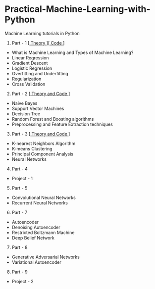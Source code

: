 # Practical-Machine-Learning-with-Python
Machine Learning tutorials in Python

1. Part - 1 [[ Theory ](https://savan77.github.io/blog/machine-learning-part1.html)][[ Code ](https://github.com/savan77/Practical-Machine-Learning-With-Python/blob/master/Part%20-%201/Practical%20Machine%20Learning%20With%20Python%20%5BPart%20-%201%5D.ipynb)]
- What is Machine Learning and Types of Machine Learning?
- Linear Regression
- Gradient Descent
- Logistic Regression
- Overfitting and Underfitting
- Regularization
- Cross Validation

2. Part - 2 [[ Theory and Code ](https://github.com/savan77/Practical-Machine-Learning-With-Python/blob/master/Part%20-%202/Practical%20Machine%20Learning%20With%20Python%20-%20Part%202.ipynb)]
- Naive Bayes
- Support Vector Machines
- Decision Tree
- Random Forest and Boosting algorithms
- Preprocessing and Feature Extraction techniques

3. Part - 3 [[ Theory and Code ](https://github.com/savan77/Practical-Machine-Learning-With-Python/blob/master/Part%20-%203/Practical%20Machine%20Learning%20With%20Python%20-%20Part%203.ipynb)]
- K-nearest Neighbors Algorithm
- K-means Clustering
- Principal Component Analysis
- Neural Networks

4. Part - 4
- Project - 1

5. Part - 5
- Convolutional Neural Networks
- Recurrent Neural Networks

6. Part - 7
- Autoencoder
- Denoising Autoencoder
- Restricted Boltzmann Machine
- Deep Belief Network

7. Part - 8
- Generative Adversarial Networks
- Variational Autoencoder

8. Part - 9
- Project - 2